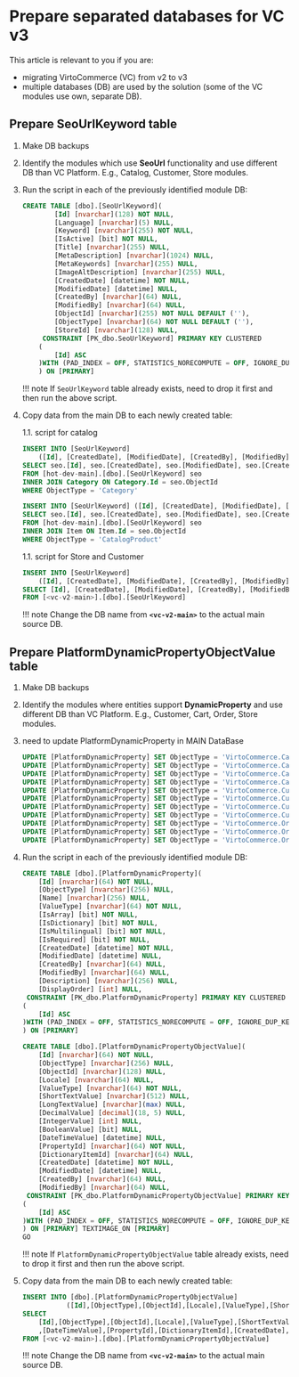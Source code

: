 # Prepare separated databases for VC v3

This article is relevant to you if you are:

* migrating VirtoCommerce (VC) from v2 to v3
* multiple databases (DB) are used by the solution (some of the VC modules use own, separate DB).

## Prepare SeoUrlKeyword table

1. Make DB backups
1. Identify the modules which use **SeoUrl** functionality and use different DB than VC Platform. E.g., Catalog, Customer, Store modules.
1. Run the script in each of the previously identified module DB:

    ```sql
    CREATE TABLE [dbo].[SeoUrlKeyword](
    		[Id] [nvarchar](128) NOT NULL,
    		[Language] [nvarchar](5) NULL,
    		[Keyword] [nvarchar](255) NOT NULL,
    		[IsActive] [bit] NOT NULL,
    		[Title] [nvarchar](255) NULL,
    		[MetaDescription] [nvarchar](1024) NULL,
    		[MetaKeywords] [nvarchar](255) NULL,
    		[ImageAltDescription] [nvarchar](255) NULL,
    		[CreatedDate] [datetime] NOT NULL,
    		[ModifiedDate] [datetime] NULL,
    		[CreatedBy] [nvarchar](64) NULL,
    		[ModifiedBy] [nvarchar](64) NULL,
    		[ObjectId] [nvarchar](255) NOT NULL DEFAULT (''),
    		[ObjectType] [nvarchar](64) NOT NULL DEFAULT (''),
    		[StoreId] [nvarchar](128) NULL,
    	 CONSTRAINT [PK_dbo.SeoUrlKeyword] PRIMARY KEY CLUSTERED 
    	(
    		[Id] ASC
    	)WITH (PAD_INDEX = OFF, STATISTICS_NORECOMPUTE = OFF, IGNORE_DUP_KEY = OFF, ALLOW_ROW_LOCKS = ON, ALLOW_PAGE_LOCKS = ON) ON [PRIMARY]
    	) ON [PRIMARY]
    ```
    
    !!! note
        If `SeoUrlKeyword` table already exists, need to drop it first and then run the above script.

1. Copy data from the main DB to each newly created table:

    1.1. script for catalog
    ```sql
    INSERT INTO [SeoUrlKeyword]
        ([Id], [CreatedDate], [ModifiedDate], [CreatedBy], [ModifiedBy], [Keyword], [StoreId], [IsActive], [Language], [Title], [MetaDescription], [MetaKeywords],  [ImageAltDescription], [ObjectId], [ObjectType])
    SELECT seo.[Id], seo.[CreatedDate], seo.[ModifiedDate], seo.[CreatedBy], seo.[ModifiedBy], seo.[Keyword], seo.[StoreId], seo.[IsActive], seo.[Language], seo.[Title], seo.[MetaDescription], seo.[MetaKeywords], seo.[ImageAltDescription], seo.[ObjectId], seo.[ObjectType]
    FROM [hot-dev-main].[dbo].[SeoUrlKeyword] seo 
    INNER JOIN Category ON Category.Id = seo.ObjectId
    WHERE ObjectType = 'Category'

    INSERT INTO [SeoUrlKeyword] ([Id], [CreatedDate], [ModifiedDate], [CreatedBy], [ModifiedBy], [Keyword], [StoreId], [IsActive], [Language], [Title], [MetaDescription], [MetaKeywords], [ImageAltDescription], [ObjectId], [ObjectType])
    SELECT seo.[Id], seo.[CreatedDate], seo.[ModifiedDate], seo.[CreatedBy], seo.[ModifiedBy], seo.[Keyword], seo.[StoreId], seo.[IsActive], seo.[Language], seo.[Title], seo.[MetaDescription], seo.[MetaKeywords], seo.[ImageAltDescription], seo.[ObjectId], seo.[ObjectType]
    FROM [hot-dev-main].[dbo].[SeoUrlKeyword] seo
    INNER JOIN Item ON Item.Id = seo.ObjectId
    WHERE ObjectType = 'CatalogProduct'
    ```

    1.1. script for Store and Customer
    ```sql
    INSERT INTO [SeoUrlKeyword]
    	([Id], [CreatedDate], [ModifiedDate], [CreatedBy], [ModifiedBy], [Keyword], [StoreId], [IsActive], [Language], [Title], [MetaDescription], [MetaKeywords], [ImageAltDescription], [ObjectId], [ObjectType])
    SELECT [Id], [CreatedDate], [ModifiedDate], [CreatedBy], [ModifiedBy], [Keyword], [StoreId], [IsActive], [Language], [Title],   [MetaDescription], [MetaKeywords], [ImageAltDescription], [ObjectId], [ObjectType]
    FROM [<vc-v2-main>].[dbo].[SeoUrlKeyword] 
    ```
	
	!!! note
    	Change the DB name from **`<vc-v2-main>`** to the actual main source DB.

## Prepare PlatformDynamicPropertyObjectValue table

1. Make DB backups
1. Identify the modules where entities support **DynamicProperty** and use different DB than VC Platform. E.g., Customer, Cart, Order, Store modules.
1. need to update PlatformDynamicProperty in MAIN DataBase
    ```sql
    UPDATE [PlatformDynamicProperty] SET ObjectType = 'VirtoCommerce.CartModule.Core.Model.LineItem'     WHERE ObjectType = 'VirtoCommerce.Domain.Cart.Model.LineItem'
    UPDATE [PlatformDynamicProperty] SET ObjectType = 'VirtoCommerce.CartModule.Core.Model.Payment'      WHERE ObjectType = 'VirtoCommerce.Domain.Cart.Model.Payment'
    UPDATE [PlatformDynamicProperty] SET ObjectType = 'VirtoCommerce.CartModule.Core.Model.Shipment'     WHERE ObjectType = 'VirtoCommerce.Domain.Cart.Model.Shipment'
    UPDATE [PlatformDynamicProperty] SET ObjectType = 'VirtoCommerce.CartModule.Core.Model.ShoppingCart' WHERE ObjectType = 'VirtoCommerce.Domain.Cart.Model.ShoppingCart'
    UPDATE [PlatformDynamicProperty] SET ObjectType = 'VirtoCommerce.CustomerModule.Core.Model.Contact' WHERE ObjectType = 'VirtoCommerce.Domain.Customer.Model.Contact'
    UPDATE [PlatformDynamicProperty] SET ObjectType = 'VirtoCommerce.CustomerModule.Core.Model.Organization' WHERE ObjectType = 'VirtoCommerce.Domain.Customer.Model.Organization'
    UPDATE [PlatformDynamicProperty] SET ObjectType = 'VirtoCommerce.CustomerModule.Core.Model.Employee' WHERE ObjectType = 'VirtoCommerce.Domain.Customer.Model.Employee'
    UPDATE [PlatformDynamicProperty] SET ObjectType = 'VirtoCommerce.CustomerModule.Core.Model.Vendor' WHERE ObjectType = 'VirtoCommerce.Domain.Customer.Model.Vendor'               UPDATE [PlatformDynamicProperty] SET ObjectType = 'VirtoCommerce.OrderModule.Core.Model.CustomerOrder'  WHERE ObjectType = 'VirtoCommerce.Domain.Order.Model.CustomerOrder'
    UPDATE [PlatformDynamicProperty] SET ObjectType = 'VirtoCommerce.OrderModule.Core.Model.LineItem'       WHERE ObjectType = 'VirtoCommerce.Domain.Order.Model.LineItem'
    UPDATE [PlatformDynamicProperty] SET ObjectType = 'VirtoCommerce.OrderModule.Core.Model.PaymentIn'      WHERE ObjectType = 'VirtoCommerce.Domain.Order.Model.PaymentIn'
    UPDATE [PlatformDynamicProperty] SET ObjectType = 'VirtoCommerce.OrderModule.Core.Model.Shipment'       WHERE ObjectType = 'VirtoCommerce.Domain.Order.Model.Shipment'           UPDATE [PlatformDynamicProperty] SET ObjectType = 'VirtoCommerce.StoreModule.Core.Model.Store' WHERE ObjectType = 'VirtoCommerce.Domain.Store.Model.Store'
    ```
1. Run the script in each of the previously identified module DB:
    
    ```sql
    CREATE TABLE [dbo].[PlatformDynamicProperty](
        [Id] [nvarchar](64) NOT NULL,
        [ObjectType] [nvarchar](256) NULL,
        [Name] [nvarchar](256) NULL,
        [ValueType] [nvarchar](64) NOT NULL,
        [IsArray] [bit] NOT NULL,
        [IsDictionary] [bit] NOT NULL,
        [IsMultilingual] [bit] NOT NULL,
        [IsRequired] [bit] NOT NULL,
        [CreatedDate] [datetime] NOT NULL,
        [ModifiedDate] [datetime] NULL,
        [CreatedBy] [nvarchar](64) NULL,
        [ModifiedBy] [nvarchar](64) NULL,
        [Description] [nvarchar](256) NULL,
        [DisplayOrder] [int] NULL,
     CONSTRAINT [PK_dbo.PlatformDynamicProperty] PRIMARY KEY CLUSTERED 
    (
        [Id] ASC
    )WITH (PAD_INDEX = OFF, STATISTICS_NORECOMPUTE = OFF, IGNORE_DUP_KEY = OFF, ALLOW_ROW_LOCKS = ON, ALLOW_PAGE_LOCKS = ON) ON [PRIMARY]
    ) ON [PRIMARY]
    
    CREATE TABLE [dbo].[PlatformDynamicPropertyObjectValue](
    	[Id] [nvarchar](64) NOT NULL,
    	[ObjectType] [nvarchar](256) NULL,
    	[ObjectId] [nvarchar](128) NULL,
    	[Locale] [nvarchar](64) NULL,
    	[ValueType] [nvarchar](64) NOT NULL,
    	[ShortTextValue] [nvarchar](512) NULL,
    	[LongTextValue] [nvarchar](max) NULL,
    	[DecimalValue] [decimal](18, 5) NULL,
    	[IntegerValue] [int] NULL,
    	[BooleanValue] [bit] NULL,
    	[DateTimeValue] [datetime] NULL,
    	[PropertyId] [nvarchar](64) NOT NULL,
    	[DictionaryItemId] [nvarchar](64) NULL,
    	[CreatedDate] [datetime] NOT NULL,
    	[ModifiedDate] [datetime] NULL,
    	[CreatedBy] [nvarchar](64) NULL,
    	[ModifiedBy] [nvarchar](64) NULL,
     CONSTRAINT [PK_dbo.PlatformDynamicPropertyObjectValue] PRIMARY KEY CLUSTERED 
    (
    	[Id] ASC
    )WITH (PAD_INDEX = OFF, STATISTICS_NORECOMPUTE = OFF, IGNORE_DUP_KEY = OFF, ALLOW_ROW_LOCKS = ON, ALLOW_PAGE_LOCKS = ON) ON [PRIMARY]
    ) ON [PRIMARY] TEXTIMAGE_ON [PRIMARY]
    GO
    ```
	
	!!! note
        If `PlatformDynamicPropertyObjectValue` table already exists, need to drop it first and then run the above script.
    
2. Copy data from the main DB to each newly created table:

    ```sql
    INSERT INTO [dbo].[PlatformDynamicPropertyObjectValue]
               ([Id],[ObjectType],[ObjectId],[Locale],[ValueType],[ShortTextValue],[LongTextValue],[DecimalValue],[IntegerValue],[BooleanValue],[DateTimeValue],[PropertyId],[DictionaryItemId],[CreatedDate],[ModifiedDate],[CreatedBy],[ModifiedBy])
    SELECT 
        [Id],[ObjectType],[ObjectId],[Locale],[ValueType],[ShortTextValue],[LongTextValue],[DecimalValue],[IntegerValue],[BooleanValue]
        ,[DateTimeValue],[PropertyId],[DictionaryItemId],[CreatedDate],[ModifiedDate],[CreatedBy],[ModifiedBy]
    FROM [<vc-v2-main>].[dbo].[PlatformDynamicPropertyObjectValue]
    ```
    
	!!! note
    	Change the DB name from **`<vc-v2-main>`** to the actual main source DB.
